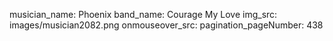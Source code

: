 musician_name: Phoenix
band_name: Courage My Love
img_src: images/musician2082.png
onmouseover_src: 
pagination_pageNumber: 438